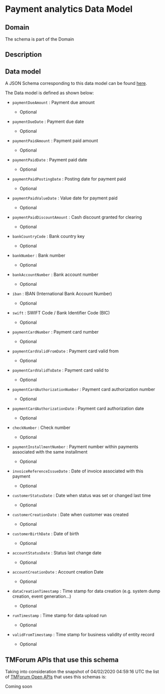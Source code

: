 # Payment analytics Data Model

## Domain

The  schema is part of the  Domain

## Description



## Data model

A JSON Schema corresponding to this data model can be found
[here](https://github.com/tmforum-rand/schemas/blob/candidates/Analytics/PaymentAnalytics.schema.json).

The Data model is defined as shown below:

- `paymentDueAmount` : Payment due amount

  - Optional


- `paymentDueDate` : Payment due date

  - Optional


- `paymentPaidAmount` : Payment paid amount

  - Optional


- `paymentPaidDate` : Payment paid date

  - Optional


- `paymentPaidPostingDate` : Posting date for payment paid

  - Optional


- `paymentPaidValueDate` : Value date for payment paid

  - Optional


- `paymentPaidDiscountAmount` : Cash discount granted for clearing

  - Optional


- `bankCountryCode` : Bank country key

  - Optional


- `bankNumber` : Bank number

  - Optional


- `bankAccountNumber` : Bank account number

  - Optional


- `iban` : IBAN (International Bank Account Number)

  - Optional


- `swift` : SWIFT Code / Bank Identifier Code (BIC)

  - Optional


- `paymentCardNumber` : Payment card number

  - Optional


- `paymentCardValidFromDate` : Payment card valid from

  - Optional


- `paymentCardValidToDate` : Payment card valid to

  - Optional


- `paymentCardAuthorizationNumber` : Payment card authorization number

  - Optional


- `paymentCardAuthorizationDate` : Payment card authorization date

  - Optional


- `checkNumber` : Check number

  - Optional


- `paymentInstallmentNumber` : Payment number within payments associated with the same installment

  - Optional


- `invoiceReferenceIssueDate` : Date of invoice associated with this payment

  - Optional


- `customerStatusDate` : Date when status was set or changed last time

  - Optional


- `customerCreationDate` : Date when customer was created

  - Optional


- `customerBirthDate` : Date of birth

  - Optional


- `accountStatusDate` : Status last change date

  - Optional


- `accountCreationDate` : Account creation Date

  - Optional


- `dataCreationTimestamp` : Time stamp for data creation (e.g. system dump creation, event generation…)

  - Optional


- `runTimestamp` : Time stamp for data upload run

  - Optional


- `validFromTimestamp` : Time stamp for business validity of entity record

  - Optional






## TMForum APIs that use this schema

Taking into consideration the snapshot of 04/02/2020 04:59:16 UTC the list of [TMForum Open APIs](https://www.tmforum.org/open-apis/) that uses this schemas is:

Coming soon